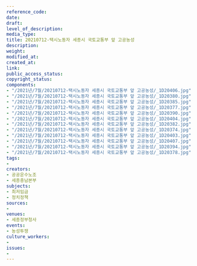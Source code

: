 ```yaml
---
reference_code: 
date: 
draft: 
level_of_description: 
media_type: 
title: 20210712-택시노동자 세종시 국토교통부 앞 고공농성
description: 
weight: 
modified_at: 
created_at: 
link: 
public_access_status: 
copyright_status: 
components:
- "/2021년/7월/20210712-택시노동자 세종시 국토교통부 앞 고공농성/_1D20406.jpg"
- "/2021년/7월/20210712-택시노동자 세종시 국토교통부 앞 고공농성/_1D20380.jpg"
- "/2021년/7월/20210712-택시노동자 세종시 국토교통부 앞 고공농성/_1D20385.jpg"
- "/2021년/7월/20210712-택시노동자 세종시 국토교통부 앞 고공농성/_1D20377.jpg"
- "/2021년/7월/20210712-택시노동자 세종시 국토교통부 앞 고공농성/_1D20390.jpg"
- "/2021년/7월/20210712-택시노동자 세종시 국토교통부 앞 고공농성/_1D20404.jpg"
- "/2021년/7월/20210712-택시노동자 세종시 국토교통부 앞 고공농성/_1D20382.jpg"
- "/2021년/7월/20210712-택시노동자 세종시 국토교통부 앞 고공농성/_1D20374.jpg"
- "/2021년/7월/20210712-택시노동자 세종시 국토교통부 앞 고공농성/_1D20403.jpg"
- "/2021년/7월/20210712-택시노동자 세종시 국토교통부 앞 고공농성/_1D20407.jpg"
- "/2021년/7월/20210712-택시노동자 세종시 국토교통부 앞 고공농성/_1D20394.jpg"
- "/2021년/7월/20210712-택시노동자 세종시 국토교통부 앞 고공농성/_1D20378.jpg"
tags:
- 
creators:
- 공공운수노조
- 세종충남본부
subjects:
- 최저임금
- 정치정책
sources:
- 
venues:
- 세종정부청사
events:
- 농성투쟁
culture_workers:
- 
issues:
- 
---
```


